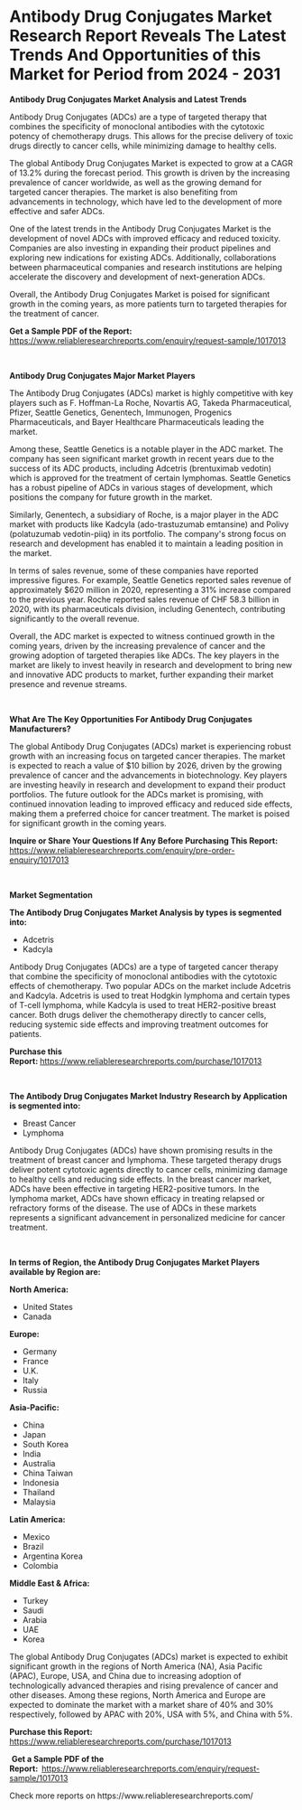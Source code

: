 <p><h1>Antibody Drug Conjugates Market Research Report Reveals The Latest Trends And Opportunities of this Market for Period from 2024 - 2031</h1></p><p><strong>Antibody Drug Conjugates Market Analysis and Latest Trends</strong></p>
<p><p>Antibody Drug Conjugates (ADCs) are a type of targeted therapy that combines the specificity of monoclonal antibodies with the cytotoxic potency of chemotherapy drugs. This allows for the precise delivery of toxic drugs directly to cancer cells, while minimizing damage to healthy cells.</p><p>The global Antibody Drug Conjugates Market is expected to grow at a CAGR of 13.2% during the forecast period. This growth is driven by the increasing prevalence of cancer worldwide, as well as the growing demand for targeted cancer therapies. The market is also benefiting from advancements in technology, which have led to the development of more effective and safer ADCs.</p><p>One of the latest trends in the Antibody Drug Conjugates Market is the development of novel ADCs with improved efficacy and reduced toxicity. Companies are also investing in expanding their product pipelines and exploring new indications for existing ADCs. Additionally, collaborations between pharmaceutical companies and research institutions are helping accelerate the discovery and development of next-generation ADCs.</p><p>Overall, the Antibody Drug Conjugates Market is poised for significant growth in the coming years, as more patients turn to targeted therapies for the treatment of cancer.</p></p>
<p><strong>Get a Sample PDF of the Report:&nbsp;</strong> <a href="https://www.reliableresearchreports.com/enquiry/request-sample/1017013">https://www.reliableresearchreports.com/enquiry/request-sample/1017013</a></p>
<p>&nbsp;</p>
<p><strong>Antibody Drug Conjugates Major Market Players</strong></p>
<p><p>The Antibody Drug Conjugates (ADCs) market is highly competitive with key players such as F. Hoffman-La Roche, Novartis AG, Takeda Pharmaceutical, Pfizer, Seattle Genetics, Genentech, Immunogen, Progenics Pharmaceuticals, and Bayer Healthcare Pharmaceuticals leading the market.</p><p>Among these, Seattle Genetics is a notable player in the ADC market. The company has seen significant market growth in recent years due to the success of its ADC products, including Adcetris (brentuximab vedotin) which is approved for the treatment of certain lymphomas. Seattle Genetics has a robust pipeline of ADCs in various stages of development, which positions the company for future growth in the market.</p><p>Similarly, Genentech, a subsidiary of Roche, is a major player in the ADC market with products like Kadcyla (ado-trastuzumab emtansine) and Polivy (polatuzumab vedotin-piiq) in its portfolio. The company's strong focus on research and development has enabled it to maintain a leading position in the market.</p><p>In terms of sales revenue, some of these companies have reported impressive figures. For example, Seattle Genetics reported sales revenue of approximately $620 million in 2020, representing a 31% increase compared to the previous year. Roche reported sales revenue of CHF 58.3 billion in 2020, with its pharmaceuticals division, including Genentech, contributing significantly to the overall revenue.</p><p>Overall, the ADC market is expected to witness continued growth in the coming years, driven by the increasing prevalence of cancer and the growing adoption of targeted therapies like ADCs. The key players in the market are likely to invest heavily in research and development to bring new and innovative ADC products to market, further expanding their market presence and revenue streams.</p></p>
<p>&nbsp;</p>
<p><strong>What Are The Key Opportunities For Antibody Drug Conjugates Manufacturers?</strong></p>
<p><p>The global Antibody Drug Conjugates (ADCs) market is experiencing robust growth with an increasing focus on targeted cancer therapies. The market is expected to reach a value of $10 billion by 2026, driven by the growing prevalence of cancer and the advancements in biotechnology. Key players are investing heavily in research and development to expand their product portfolios. The future outlook for the ADCs market is promising, with continued innovation leading to improved efficacy and reduced side effects, making them a preferred choice for cancer treatment. The market is poised for significant growth in the coming years.</p></p>
<p><strong>Inquire or Share Your Questions If Any Before Purchasing This Report:</strong> <a href="https://www.reliableresearchreports.com/enquiry/pre-order-enquiry/1017013">https://www.reliableresearchreports.com/enquiry/pre-order-enquiry/1017013</a></p>
<p>&nbsp;</p>
<p><strong>Market Segmentation</strong></p>
<p><strong>The Antibody Drug Conjugates Market Analysis by types is segmented into:</strong></p>
<p><ul><li>Adcetris</li><li>Kadcyla</li></ul></p>
<p><p>Antibody Drug Conjugates (ADCs) are a type of targeted cancer therapy that combine the specificity of monoclonal antibodies with the cytotoxic effects of chemotherapy. Two popular ADCs on the market include Adcetris and Kadcyla. Adcetris is used to treat Hodgkin lymphoma and certain types of T-cell lymphoma, while Kadcyla is used to treat HER2-positive breast cancer. Both drugs deliver the chemotherapy directly to cancer cells, reducing systemic side effects and improving treatment outcomes for patients.</p></p>
<p><strong>Purchase this Report:&nbsp;</strong><a href="https://www.reliableresearchreports.com/purchase/1017013">https://www.reliableresearchreports.com/purchase/1017013</a></p>
<p>&nbsp;</p>
<p><strong>The Antibody Drug Conjugates Market Industry Research by Application is segmented into:</strong></p>
<p><ul><li>Breast Cancer</li><li>Lymphoma</li></ul></p>
<p><p>Antibody Drug Conjugates (ADCs) have shown promising results in the treatment of breast cancer and lymphoma. These targeted therapy drugs deliver potent cytotoxic agents directly to cancer cells, minimizing damage to healthy cells and reducing side effects. In the breast cancer market, ADCs have been effective in targeting HER2-positive tumors. In the lymphoma market, ADCs have shown efficacy in treating relapsed or refractory forms of the disease. The use of ADCs in these markets represents a significant advancement in personalized medicine for cancer treatment.</p></p>
<p>&nbsp;</p>
<p><strong>In terms of Region, the Antibody Drug Conjugates Market Players available by Region are:</strong></p>
<p>
    <p> <strong> North America: </strong>
        <ul>
            <li>United States</li>
            <li>Canada</li>
        </ul>
        </p> 
    <p> <strong> Europe: </strong>
        <ul>
            <li>Germany</li>
            <li>France</li>
            <li>U.K.</li>
            <li>Italy</li>
            <li>Russia</li>
        </ul>
        </p> 
    <p> <strong> Asia-Pacific: </strong>
        <ul>
            <li>China</li>
            <li>Japan</li>
            <li>South Korea</li>
            <li>India</li>
            <li>Australia</li>
            <li>China Taiwan</li>
            <li>Indonesia</li>
            <li>Thailand</li>
            <li>Malaysia</li>
        </ul>
        </p> 
    <p> <strong> Latin America: </strong>
        <ul>
            <li>Mexico</li>
            <li>Brazil</li>
            <li>Argentina Korea</li>
            <li>Colombia</li>
        </ul>
        </p> 
    <p> <strong> Middle East & Africa: </strong>
        <ul>
            <li>Turkey</li>
            <li>Saudi</li>
            <li>Arabia</li>
            <li>UAE</li>
            <li>Korea</li>
        </ul>
    </p>
    </p>
<p><p>The global Antibody Drug Conjugates (ADCs) market is expected to exhibit significant growth in the regions of North America (NA), Asia Pacific (APAC), Europe, USA, and China due to increasing adoption of technologically advanced therapies and rising prevalence of cancer and other diseases. Among these regions, North America and Europe are expected to dominate the market with a market share of 40% and 30% respectively, followed by APAC with 20%, USA with 5%, and China with 5%.</p></p>
<p><strong>Purchase this Report: </strong><a href="https://www.reliableresearchreports.com/purchase/1017013">https://www.reliableresearchreports.com/purchase/1017013</a></p>
<p>&nbsp;<strong>Get a Sample PDF of the Report:&nbsp;&nbsp;</strong><a href="https://www.reliableresearchreports.com/enquiry/request-sample/1017013">https://www.reliableresearchreports.com/enquiry/request-sample/1017013</a></p>
<p><strong></strong></p>
<p>Check more reports on https://www.reliableresearchreports.com/</p>
